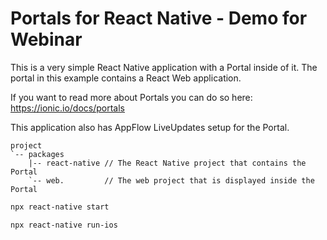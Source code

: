 # Portals for React Native - Demo for Webinar

This is a very simple React Native application with a Portal inside of it.
The portal in this example contains a React Web application.

If you want to read more about Portals you can do so here: https://ionic.io/docs/portals

This application also has AppFlow LiveUpdates setup for the Portal.
```
project
`-- packages
    |-- react-native // The React Native project that contains the Portal
    `-- web.         // The web project that is displayed inside the Portal
```

```sh
npx react-native start
```
```sh
npx react-native run-ios
```
